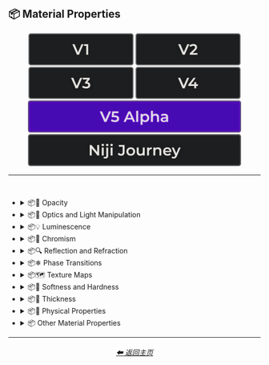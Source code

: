 <h2>📦 Material Properties</h2>

<div align="center">

[<img src="/Images/Repo_Parts/Buttons/Version_Buttons/button_version_V1_inactive.webp?raw=true" alt="MidJourney V1" height="64" />](/Pages/MJ_V1/Style_Pages/Sphere/Material_Properties.md)
[<img src="/Images/Repo_Parts/Buttons/Version_Buttons/button_version_V2_inactive.webp?raw=true" alt="MidJourney V2" height="64" />](/Pages/MJ_V2/Style_Pages/Sphere/Material_Properties.md)
[<img src="/Images/Repo_Parts/Buttons/Version_Buttons/button_version_V3_inactive.webp?raw=true" alt="MidJourney V3" height="64" />](/Pages/MJ_V3/Style_Pages/Just_The_Style/Material_Properties.md)
[<img src="/Images/Repo_Parts/Buttons/Version_Buttons/button_version_V4_inactive.webp?raw=true" alt="MidJourney V4" height="64" />](/Pages/MJ_V4/Style_Pages/Just_The_Style/Material_Properties.md)
<br>
[<img src="/Images/Repo_Parts/Buttons/Version_Buttons/button_version_V5_Alpha_active_half.webp?raw=true" alt="MidJourney V5" height="64" />](/Pages/MJ_V5/Style_Pages/Just_The_Style/Material_Properties.md)
[<img src="/Images/Repo_Parts/Buttons/Version_Buttons/button_version_niji_inactive_half.webp?raw=true" alt="Niji Journey" height="64" />](/Pages/Niji_Journey/Style_Pages/Material_Properties.md)

</div>

<hr>
<br>


- <details><summary>📦🧫 Opacity</summary><p><div align="center">

    | Opacity |
    | :-: |
    | <img src="/Images/MJ_V5/V5_Alpha_1/Midjourney_Styles/Opacity.webp?raw=true" width="256" /> |
    
    <br>

    | Transparent | Translucent | Opaque |
    | :-: | :-: | :-: |
    | <img src="/Images/MJ_V5/V5_Alpha_1/Midjourney_Styles/Transparent.webp?raw=true" width="256" /> | <img src="/Images/MJ_V5/V5_Alpha_1/Midjourney_Styles/Translucent.webp?raw=true" width="256" /> | <img src="/Images/MJ_V5/V5_Alpha_1/Midjourney_Styles/Opaque.webp?raw=true" width="256" /> | 

    </div></p></details>


- <details><summary>📦🏮 Optics and Light Manipulation</summary><p><div align="center">

    | Optics | Materiality |
    | :-: | :-: |
    | <img src="/Images/MJ_V5/V5_Alpha_1/Midjourney_Styles/Optics.webp?raw=true" width="256" /> | <img src="/Images/MJ_V5/V5_Alpha_1/Midjourney_Styles/Materiality.webp?raw=true" width="256" /> |
    
    <br>

    | Scattering | Subsurface-Scattering |
    | :-: | :-: |
    | <img src="/Images/MJ_V5/V5_Alpha_1/Midjourney_Styles/Scattering.webp?raw=true" width="256" /> | <img src="/Images/MJ_V5/V5_Alpha_1/Midjourney_Styles/Subsurface-Scattering.webp?raw=true" width="256" /> |

    <br>
    
    | Ambient Occlusion | Opalescent |
    | :-: | :-: |
    | <img src="/Images/MJ_V5/V5_Alpha_1/Midjourney_Styles/Ambient_Occlusion.webp?raw=true" width="256" /> | <img src="/Images/MJ_V5/V5_Alpha_1/Midjourney_Styles/Opalescent.webp?raw=true" width="256" /> |

    
    <br>
    
    | Polarization | Polarized |
    | :-: | :-: |
    | <img src="/Images/MJ_V5/V5_Alpha_1/Midjourney_Styles/Polarization.webp?raw=true" width="256" /> | <img src="/Images/MJ_V5/V5_Alpha_1/Midjourney_Styles/Polarized.webp?raw=true" width="256" /> |
    
    <br>
    
    | Solarization | Solarized |
    | :-: | :-: |
    | <img src="/Images/MJ_V5/V5_Alpha_1/Midjourney_Styles/Solarization.webp?raw=true" width="256" /> | <img src="/Images/MJ_V5/V5_Alpha_1/Midjourney_Styles/Solarized.webp?raw=true" width="256" /> |

    <br>

    | Iridescent | Dispersion |
    | :-: | :-: |
    | <img src="/Images/MJ_V5/V5_Alpha_1/Midjourney_Styles/Iridescent.webp?raw=true" width="256" /> | <img src="/Images/MJ_V5/V5_Alpha_1/Midjourney_Styles/Dispersion.webp?raw=true" width="256" /> | 
    
    <br>
    
    | Chromatic | Prismatic |
    | :-: | :-: |
    | <img src="/Images/MJ_V5/V5_Alpha_1/Midjourney_Styles/Chromatic.webp?raw=true" width="256" /> | <img src="/Images/MJ_V5/V5_Alpha_1/Midjourney_Styles/Prismatic.webp?raw=true" width="256" /> |

    <br>

    | Glitter | Sparkly | Sparkles |
    | :-: | :-: | :-: |
    | <img src="/Images/MJ_V5/V5_Alpha_1/Midjourney_Styles/Glitter.webp?raw=true" width="256" /> | <img src="/Images/MJ_V5/V5_Alpha_1/Midjourney_Styles/Sparkly.webp?raw=true" width="256" /> | <img src="/Images/MJ_V5/V5_Alpha_1/Midjourney_Styles/Sparkles.webp?raw=true" width="256" /> |

    <br>
    
    | Scintillating |
    | :-: |
    | <img src="/Images/MJ_V5/V5_Alpha_1/Midjourney_Styles/Scintillating.webp?raw=true" width="256" /> |

    </div></p></details>


- <details><summary>📦💡 Luminescence</summary><p><div align="center">

    | Glowing | Glowing Neon | Glow-In-The-Dark |
    | :-: | :-: | :-: |
    | <img src="/Images/MJ_V5/V5_Alpha_1/Midjourney_Styles/Glowing.webp?raw=true" width="256" /> | <img src="/Images/MJ_V5/V5_Alpha_1/Midjourney_Styles/Glowing_Neon.webp?raw=true" width="256" /> | <img src="/Images/MJ_V5/V5_Alpha_1/Midjourney_Styles/Glow-In-The-Dark.webp?raw=true" width="256" /> |

    <br>

    | Radiant | Cherenkov Radiation |
    | :-: | :-: |
    | <img src="/Images/MJ_V5/V5_Alpha_1/Midjourney_Styles/Radiant.webp?raw=true" width="256" /> | <img src="/Images/MJ_V5/V5_Alpha_1/Midjourney_Styles/Cherenkov_Radiation.webp?raw=true" width="256" /> |

    <br>
    
    | Luminescence |
    | :-: |
    | <img src="/Images/MJ_V5/V5_Alpha_1/Midjourney_Styles/Luminescence.webp?raw=true" width="256" /> |

    <br>
    
    | Bioluminescence | Photoluminescence | Chemiluminescence |
    | :-: | :-: | :-: |
    | <img src="/Images/MJ_V5/V5_Alpha_1/Midjourney_Styles/Bioluminescence.webp?raw=true" width="256" /> | <img src="/Images/MJ_V5/V5_Alpha_1/Midjourney_Styles/Photoluminescence.webp?raw=true" width="256" /> | <img src="/Images/MJ_V5/V5_Alpha_1/Midjourney_Styles/Chemiluminescence.webp?raw=true" width="256" /> |
    
    <br>
    
    | Cathodoluminescence | Electroluminescence | Radioluminescence |
    | :-: | :-: | :-: |
    | <img src="/Images/MJ_V5/V5_Alpha_1/Midjourney_Styles/Cathodoluminescence.webp?raw=true" width="256" /> | <img src="/Images/MJ_V5/V5_Alpha_1/Midjourney_Styles/Electroluminescence.webp?raw=true" width="256" /> | <img src="/Images/MJ_V5/V5_Alpha_1/Midjourney_Styles/Radioluminescence.webp?raw=true" width="256" /> |
    
    <br>
    
    | Fluorescence | Phosphorescence | Thermoluminescence |
    | :-: | :-: | :-: |
    | <img src="/Images/MJ_V5/V5_Alpha_1/Midjourney_Styles/Fluorescence.webp?raw=true" width="256" /> | <img src="/Images/MJ_V5/V5_Alpha_1/Midjourney_Styles/Phosphorescence.webp?raw=true" width="256" /> | <img src="/Images/MJ_V5/V5_Alpha_1/Midjourney_Styles/Thermoluminescence.webp?raw=true" width="256" /> |

    <br>
    
    | Electrochemiluminescence | Crystalloluminescence | Piezoluminescence |
    | :-: | :-: | :-: |
    | <img src="/Images/MJ_V5/V5_Alpha_1/Midjourney_Styles/Electrochemiluminescence.webp?raw=true" width="256" /> | <img src="/Images/MJ_V5/V5_Alpha_1/Midjourney_Styles/Crystalloluminescence.webp?raw=true" width="256" /> | <img src="/Images/MJ_V5/V5_Alpha_1/Midjourney_Styles/Piezoluminescence.webp?raw=true" width="256" /> |

    <br>
    
    | Triboluminescence | Mechanoluminescence | Lyoluminescence |
    | :-: | :-: | :-: |
    | <img src="/Images/MJ_V5/V5_Alpha_1/Midjourney_Styles/Triboluminescence.webp?raw=true" width="256" /> | <img src="/Images/MJ_V5/V5_Alpha_1/Midjourney_Styles/Mechanoluminescence.webp?raw=true" width="256" /> | <img src="/Images/MJ_V5/V5_Alpha_1/Midjourney_Styles/Lyoluminescence.webp?raw=true" width="256" /> |
    
    <br>
    
    | Candoluminescence | Fractoluminescence | Sonoluminescence |
    | :-: | :-: | :-: |
    | <img src="/Images/MJ_V5/V5_Alpha_1/Midjourney_Styles/Candoluminescence.webp?raw=true" width="256" /> | <img src="/Images/MJ_V5/V5_Alpha_1/Midjourney_Styles/Fractoluminescence.webp?raw=true" width="256" /> | <img src="/Images/MJ_V5/V5_Alpha_1/Midjourney_Styles/Sonoluminescence.webp?raw=true" width="256" /> |
    
    <br>
    
    | Translucidluminescence |
    | :-: |
    | <img src="/Images/MJ_V5/V5_Alpha_1/Midjourney_Styles/Translucidluminescence.webp?raw=true" width="256" /> |

    </div></p></details>


- <details><summary>📦🌈 Chromism</summary><p><div align="center">

    | Chromism | Piezochromism | Tribochromism |
    | :-: | :-: | :-: |
    | <img src="/Images/MJ_V5/V5_Alpha_1/Midjourney_Styles/Chromism.webp?raw=true" width="256" /> | <img src="/Images/MJ_V5/V5_Alpha_1/Midjourney_Styles/Piezochromism.webp?raw=true" width="256" /> | <img src="/Images/MJ_V5/V5_Alpha_1/Midjourney_Styles/Tribochromism.webp?raw=true" width="256" /> |
    
    <br>
    
    | Metallochromism | Ionochromism | Goniochromism |
    | :-: | :-: | :-: |
    | <img src="/Images/MJ_V5/V5_Alpha_1/Midjourney_Styles/Metallochromism.webp?raw=true" width="256" /> | <img src="/Images/MJ_V5/V5_Alpha_1/Midjourney_Styles/Ionochromism.webp?raw=true" width="256" /> | <img src="/Images/MJ_V5/V5_Alpha_1/Midjourney_Styles/Goniochromism.webp?raw=true" width="256" /> |
    
    <br>
    
    | Hydrochromism | Cryochromism |
    | :-: | :-: |
    | <img src="/Images/MJ_V5/V5_Alpha_1/Midjourney_Styles/Hydrochromism.webp?raw=true" width="256" /> | <img src="/Images/MJ_V5/V5_Alpha_1/Midjourney_Styles/Cryochromism.webp?raw=true" width="256" /> |
    
    <br>
    
    | Radiochromism | Concentratochromism | Vapochromism |
    | :-: | :-: | :-: |
    | <img src="/Images/MJ_V5/V5_Alpha_1/Midjourney_Styles/Radiochromism.webp?raw=true" width="256" /> | <img src="/Images/MJ_V5/V5_Alpha_1/Midjourney_Styles/Concentratochromism.webp?raw=true" width="256" /> | <img src="/Images/MJ_V5/V5_Alpha_1/Midjourney_Styles/Vapochromism.webp?raw=true" width="256" /> |
    
    <br>
    
    | Solvatochromism | Solvatophotochromism |
    | :-: | :-: |
    | <img src="/Images/MJ_V5/V5_Alpha_1/Midjourney_Styles/Solvatochromism.webp?raw=true" width="256" /> | <img src="/Images/MJ_V5/V5_Alpha_1/Midjourney_Styles/Solvatophotochromism.webp?raw=true" width="256" /> |
    
    <br>
    
    | Thermochromism | Thermosolvatochromism | Thermochromatic |
    | :-: | :-: | :-: |
    | <img src="/Images/MJ_V5/V5_Alpha_1/Midjourney_Styles/Thermochromism.webp?raw=true" width="256" /> | <img src="/Images/MJ_V5/V5_Alpha_1/Midjourney_Styles/Thermosolvatochromism.webp?raw=true" width="256" /> | <img src="/Images/MJ_V5/V5_Alpha_1/Midjourney_Styles/Thermochromatic.webp?raw=true" width="256" /> |
    
    <br>
    
    | Photochromism | Photovoltachromism | Photoelectrochromism |
    | :-: | :-: | :-: |
    | <img src="/Images/MJ_V5/V5_Alpha_1/Midjourney_Styles/Photochromism.webp?raw=true" width="256" /> | <img src="/Images/MJ_V5/V5_Alpha_1/Midjourney_Styles/Photovoltachromism.webp?raw=true" width="256" /> | <img src="/Images/MJ_V5/V5_Alpha_1/Midjourney_Styles/Photoelectrochromism.webp?raw=true" width="256" /> |
    
    <br>
    
    | Halochromism | Halosolvatochromism |
    | :-: | :-: |
    | <img src="/Images/MJ_V5/V5_Alpha_1/Midjourney_Styles/Halochromism.webp?raw=true" width="256" /> | <img src="/Images/MJ_V5/V5_Alpha_1/Midjourney_Styles/Halosolvatochromism.webp?raw=true" width="256" /> |
    
    <br>
    
    | Cathodochromism | Amorphochromism | Sorptiochromism |
    | :-: | :-: | :-: |
    | <img src="/Images/MJ_V5/V5_Alpha_1/Midjourney_Styles/Cathodochromism.webp?raw=true" width="256" /> | <img src="/Images/MJ_V5/V5_Alpha_1/Midjourney_Styles/Amorphochromism.webp?raw=true" width="256" /> | <img src="/Images/MJ_V5/V5_Alpha_1/Midjourney_Styles/Sorptiochromism.webp?raw=true" width="256" /> |
    
    <br>
    
    | Electrochromism | Electromechanochromism |
    | :-: | :-: |
    | <img src="/Images/MJ_V5/V5_Alpha_1/Midjourney_Styles/Electrochromism.webp?raw=true" width="256" /> | <img src="/Images/MJ_V5/V5_Alpha_1/Midjourney_Styles/Electromechanochromism.webp?raw=true" width="256" /> |
    
    <br>
    
    | Magnetochromism | Mechanochromism |
    | :-: | :-: |
    | <img src="/Images/MJ_V5/V5_Alpha_1/Midjourney_Styles/Magnetochromism.webp?raw=true" width="256" /> | <img src="/Images/MJ_V5/V5_Alpha_1/Midjourney_Styles/Mechanochromism.webp?raw=true" width="256" /> |
    
    <br>
    
    | Biochromism | Bioelectrochromism |
    | :-: | :-: |
    | <img src="/Images/MJ_V5/V5_Alpha_1/Midjourney_Styles/Biochromism.webp?raw=true" width="256" /> | <img src="/Images/MJ_V5/V5_Alpha_1/Midjourney_Styles/Bioelectrochromism.webp?raw=true" width="256" /> |
    
    <br>
    
    | Chronochromism | Crystallochromism |
    | :-: | :-: |
    | <img src="/Images/MJ_V5/V5_Alpha_1/Midjourney_Styles/Chronochromism.webp?raw=true" width="256" /> | <img src="/Images/MJ_V5/V5_Alpha_1/Midjourney_Styles/Crystallochromism.webp?raw=true" width="256" /> |
    
    <br>
    
    | Rigidichromism | Aggregachromism |
    | :-: | :-: |
    | <img src="/Images/MJ_V5/V5_Alpha_1/Midjourney_Styles/Rigidichromism.webp?raw=true" width="256" /> | <img src="/Images/MJ_V5/V5_Alpha_1/Midjourney_Styles/Aggregachromism.webp?raw=true" width="256" /> |

    </div></p></details>


- <details><summary>📦🔍 Reflection and Refraction</summary><p><div align="center">

    | Rough | Matte |
    | :-: | :-: |
    | <img src="/Images/MJ_V5/V5_Alpha_1/Midjourney_Styles/Rough.webp?raw=true" width="256" /> | <img src="/Images/MJ_V5/V5_Alpha_1/Midjourney_Styles/Matte.webp?raw=true" width="256" /> |
    
    <br>
    
    | Glossy | Shiny | Polished |
    | :-: | :-: | :-: |
    | <img src="/Images/MJ_V5/V5_Alpha_1/Midjourney_Styles/Glossy.webp?raw=true" width="256" /> | <img src="/Images/MJ_V5/V5_Alpha_1/Midjourney_Styles/Shiny.webp?raw=true" width="256" /> | <img src="/Images/MJ_V5/V5_Alpha_1/Midjourney_Styles/Polished.webp?raw=true" width="256" /> |
    
    <br>
    
    | Reflection | Reflective | Retroreflective |
    | :-: | :-: | :-: |
    | <img src="/Images/MJ_V5/V5_Alpha_1/Midjourney_Styles/Reflection.webp?raw=true" width="256" /> | <img src="/Images/MJ_V5/V5_Alpha_1/Midjourney_Styles/Reflective.webp?raw=true" width="256" /> | <img src="/Images/MJ_V5/V5_Alpha_1/Midjourney_Styles/Retroreflective.webp?raw=true" width="256" /> |
        
    <br>

    | Refraction | Refractive | Caustics |
    | :-: | :-: | :-: |
    | <img src="/Images/MJ_V5/V5_Alpha_1/Midjourney_Styles/Refraction.webp?raw=true" width="256" /> | <img src="/Images/MJ_V5/V5_Alpha_1/Midjourney_Styles/Refractive.webp?raw=true" width="256" /> | <img src="/Images/MJ_V5/V5_Alpha_1/Midjourney_Styles/Caustics.webp?raw=true" width="256" /> |

    <br>
    
    | Specular Highlights |
    | :-: |
    | <img src="/Images/MJ_V5/V5_Alpha_1/Midjourney_Styles/Specular_Highlights.webp?raw=true" width="256" /> |

    <br>
    
    | Glare |
    | :-: |
    | <img src="/Images/MJ_V5/V5_Alpha_1/Midjourney_Styles/Glare.webp?raw=true" width="256" /> |

    <br>
    
    | Shimmer | Shimmering | Glimmering |
    | :-: | :-: | :-: |
    | <img src="/Images/MJ_V5/V5_Alpha_1/Midjourney_Styles/Shimmer.webp?raw=true" width="256" /> | <img src="/Images/MJ_V5/V5_Alpha_1/Midjourney_Styles/Shimmering.webp?raw=true" width="256" /> | <img src="/Images/MJ_V5/V5_Alpha_1/Midjourney_Styles/Glimmering.webp?raw=true" width="256" /> |

    </div></p></details>


- <details><summary>📦❄ Phase Transitions</summary><p><div align="center">

    | Melting | Freezing |
    | :-: | :-: |
    | <img src="/Images/MJ_V5/V5_Alpha_1/Midjourney_Styles/Melting.webp?raw=true" width="256" /> | <img src="/Images/MJ_V5/V5_Alpha_1/Midjourney_Styles/Freezing.webp?raw=true" width="256" /> |

    <br>

    | Vaporization | Condensation |
    | :-: | :-: |
    | <img src="/Images/MJ_V5/V5_Alpha_1/Midjourney_Styles/Vaporization.webp?raw=true" width="256" /> | <img src="/Images/MJ_V5/V5_Alpha_1/Midjourney_Styles/Condensation.webp?raw=true" width="256" /> |

    <br>

    | Sublimation | Deposition |
    | :-: | :-: |
    | <img src="/Images/MJ_V5/V5_Alpha_1/Midjourney_Styles/Sublimation.webp?raw=true" width="256" /> | <img src="/Images/MJ_V5/V5_Alpha_1/Midjourney_Styles/Deposition.webp?raw=true" width="256" /> |

    <br>

    | Ionization | Deionization |
    | :-: | :-: |
    | <img src="/Images/MJ_V5/V5_Alpha_1/Midjourney_Styles/Ionization.webp?raw=true" width="256" /> | <img src="/Images/MJ_V5/V5_Alpha_1/Midjourney_Styles/Deionization.webp?raw=true" width="256" /> |

    </div></p></details>


- <details><summary>📦🗺 Texture Maps</summary><p><div align="center">

    | Bump Map | Bump Mapped | Bump Mapping |
    | :-: | :-: | :-: |
    | <img src="/Images/MJ_V5/V5_Alpha_1/Midjourney_Styles/Bump_Map.webp?raw=true" width="256" /> | <img src="/Images/MJ_V5/V5_Alpha_1/Midjourney_Styles/Bump_Mapped.webp?raw=true" width="256" /> | <img src="/Images/MJ_V5/V5_Alpha_1/Midjourney_Styles/Bump_Mapping.webp?raw=true" width="256" /> |
    
    <br>
    
    | Normal Map | Depth Map | Displacement Map |
    | :-: | :-: | :-: |
    | <img src="/Images/MJ_V5/V5_Alpha_1/Midjourney_Styles/Normal_Map.webp?raw=true" width="256" /> | <img src="/Images/MJ_V5/V5_Alpha_1/Midjourney_Styles/Depth_Map.webp?raw=true" width="256" /> | <img src="/Images/MJ_V5/V5_Alpha_1/Midjourney_Styles/Displacement_Map.webp?raw=true" width="256" /> |

    </div></p></details>


- <details><summary>📦🧊 Softness and Hardness</summary><p><div align="center">

    | Soft | Hard |
    | :-: | :-: |
    | <img src="/Images/MJ_V5/V5_Alpha_1/Midjourney_Styles/Soft.webp?raw=true" width="256" /> | <img src="/Images/MJ_V5/V5_Alpha_1/Midjourney_Styles/Hard.webp?raw=true" width="256" /> |

    <br>

    | Soft Body | Squishy |
    | :-: | :-: |
    | <img src="/Images/MJ_V5/V5_Alpha_1/Midjourney_Styles/Soft_Body.webp?raw=true" width="256" /> | <img src="/Images/MJ_V5/V5_Alpha_1/Midjourney_Styles/Squishy.webp?raw=true" width="256" /> |

    <br>

    | Solid |
    | :-: |
    | <img src="/Images/MJ_V5/V5_Alpha_1/Midjourney_Styles/Solid.webp?raw=true" width="256" /> |

    </div></p></details>


- <details><summary>📦🥞 Thickness</summary><p><div align="center">

    | Thin | Thick |
    | :-: | :-: |
    | <img src="/Images/MJ_V5/V5_Alpha_1/Midjourney_Styles/Thin.webp?raw=true" width="256" /> | <img src="/Images/MJ_V5/V5_Alpha_1/Midjourney_Styles/Thick.webp?raw=true" width="256" /> |

    </div></p></details>


- <details><summary>📦🧽 Physical Properties</summary><p><div align="center">

    | Blobby | Blobs |
    | :-: | :-: |
    | <img src="/Images/MJ_V5/V5_Alpha_1/Midjourney_Styles/Blobby.webp?raw=true" width="256" /> | <img src="/Images/MJ_V5/V5_Alpha_1/Midjourney_Styles/Blobs.webp?raw=true" width="256" /> |

    <br>
    
    | Cracks | Cracked |
    | :-: | :-: |
    | <img src="/Images/MJ_V5/V5_Alpha_1/Midjourney_Styles/Cracks.webp?raw=true" width="256" /> | <img src="/Images/MJ_V5/V5_Alpha_1/Midjourney_Styles/Cracked.webp?raw=true" width="256" /> |
    
    <br>
    
    | Corroded |
    | :-: |
    | <img src="/Images/MJ_V5/V5_Alpha_1/Midjourney_Styles/Corroded.webp?raw=true" width="256" /> |

    <br>
    
    | Dirty | With Imperfections |
    | :-: | :-: |
    | <img src="/Images/MJ_V5/V5_Alpha_1/Midjourney_Styles/Dirty.webp?raw=true" width="256" /> | <img src="/Images/MJ_V5/V5_Alpha_1/Midjourney_Styles/With_Imperfections.webp?raw=true" width="256" /> |

    <br>

    | Carbonated | Effervescent |
    | :-: | :-: |
    | <img src="/Images/MJ_V5/V5_Alpha_1/Midjourney_Styles/Carbonated.webp?raw=true" width="256" /> | <img src="/Images/MJ_V5/V5_Alpha_1/Midjourney_Styles/Effervescent.webp?raw=true" width="256" /> |
    
    <br>
    
    | Icy | Charred |
    | :-: | :-: |
    | <img src="/Images/MJ_V5/V5_Alpha_1/Midjourney_Styles/Icy.webp?raw=true" width="256" /> | <img src="/Images/MJ_V5/V5_Alpha_1/Midjourney_Styles/Charred.webp?raw=true" width="256" /> |
    
    <br>
    
    | Corrugated | Perforated |
    | :-: | :-: |
    | <img src="/Images/MJ_V5/V5_Alpha_1/Midjourney_Styles/Corrugated.webp?raw=true" width="256" /> | <img src="/Images/MJ_V5/V5_Alpha_1/Midjourney_Styles/Perforated.webp?raw=true" width="256" /> |
    
    <br>
    
    | Hydrophobic |
    | :-: |
    | <img src="/Images/MJ_V5/V5_Alpha_1/Midjourney_Styles/Hydrophobic.webp?raw=true" width="256" /> |
    
    <br>
    
    | Flowing |
    | :-: |
    | <img src="/Images/MJ_V5/V5_Alpha_1/Midjourney_Styles/Flowing.webp?raw=true" width="256" /> |

    </div></p></details>


- <details><summary>📦 Other Material Properties</summary><p><div align="center">

    | Anisotropy |
    | :-: |
    | <img src="/Images/MJ_V5/V5_Alpha_1/Midjourney_Styles/Anisotropy.webp?raw=true" width="256" /> |

    </div></p></details>

<hr>
<div align="center">
    <h6><a href="/README.md">⬅ 返回主页</a></h6>
</div>